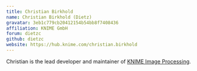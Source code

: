 ```yaml
---
title: Christian Birkhold
name: Christian Birkhold (Dietz)
gravatar: 3eb1c779cb20412154b54bb8f7408436
affiliation: KNIME GmbH
forum: dietzc
github: dietzc
website: https://hub.knime.com/christian.birkhold
---
```


Christian is the lead developer and maintainer of [KNIME Image Processing](http://knime.imagej.net).
